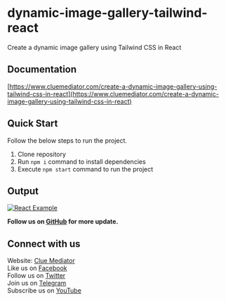 # dynamic-image-gallery-tailwind-react

Create a dynamic image gallery using Tailwind CSS in React

## Documentation

[https://www.cluemediator.com/create-a-dynamic-image-gallery-using-tailwind-css-in-react](https://www.cluemediator.com/create-a-dynamic-image-gallery-using-tailwind-css-in-react)

## Quick Start

Follow the below steps to run the project.

1. Clone repository
2. Run `npm i` command to install dependencies
3. Execute `npm start` command to run the project

## Output

[![React Example](https://www.cluemediator.com/wp-content/uploads/2023/04/output-create-a-dynamic-image-gallery-using-tailwind-css-in-react-clue-mediator.png)](https://www.cluemediator.com/create-a-dynamic-image-gallery-using-tailwind-css-in-react)

**Follow us on [GitHub](https://github.com/cluemediator) for more update.**

## Connect with us

Website: [Clue Mediator](https://www.cluemediator.com)  
Like us on [Facebook](https://www.facebook.com/thecluemediator)  
Follow us on [Twitter](https://twitter.com/cluemediator)  
Join us on [Telegram](https://t.me/cluemediator)  
Subscribe us on [YouTube](https://www.youtube.com/ClueMediator)